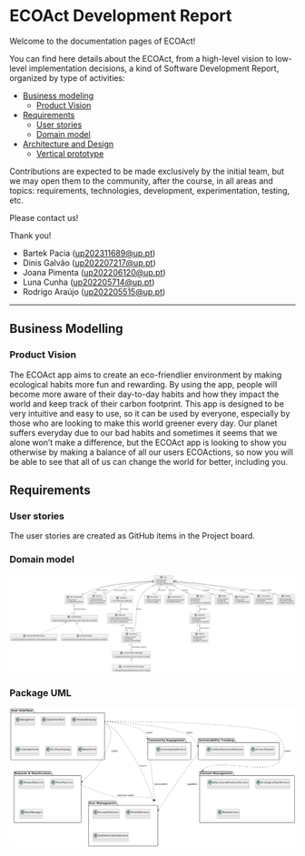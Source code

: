 # ECOAct Development Report

Welcome to the documentation pages of ECOAct!

You can find here details about the ECOAct, from a high-level vision to low-level implementation decisions, a kind of Software Development Report, organized by type of activities:

- [Business modeling](#Business-Modelling)
  - [Product Vision](#Product-Vision)
- [Requirements](#Requirements)
  - [User stories](#User-stories)
  - [Domain model](#Domain-model)
- [Architecture and Design](#Architecture-And-Design)
  - [Vertical prototype](#Vertical-Prototype)

Contributions are expected to be made exclusively by the initial team, but we may open them to the community, after the course, in all areas and topics: requirements, technologies, development, experimentation, testing, etc.

Please contact us!

Thank you!

- Bartek Pacia (up202311689@up.pt)
- Dinis Galvão (up202207217@up.pt)
- Joana Pimenta (up202206120@up.pt)
- Luna Cunha (up202205714@up.pt)
- Rodrigo Araújo (up202205515@up.pt)

---

## Business Modelling

### Product Vision

The ECOAct app aims to create an eco-friendlier environment by making ecological habits more fun and rewarding. By using the app, people will become more aware of their day-to-day habits and how they impact the world and keep track of their carbon footprint.
This app is designed to be very intuitive and easy to use, so it can be used by everyone, especially by those who are looking to make this world greener every day.
Our planet suffers everyday due to our bad habits and sometimes it seems that we alone won’t make a difference, but the ECOAct app is looking to show you otherwise by making a balance of all our users ECOActions, so now you will be able to see that all of us can change the world for better, including you.

## Requirements

### User stories

The user stories are created as GitHub items in the Project board.

### Domain model

![](images/domain_modeling.png)

### Package UML

![](images/package_uml.png)
